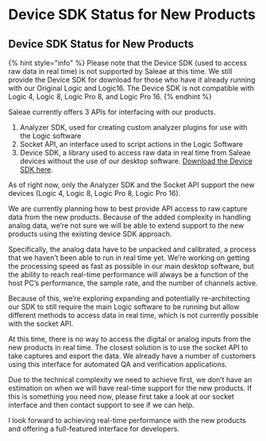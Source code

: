 # Device SDK Status for New Products

## Device SDK Status for New Products

{% hint style="info" %}
Please note that the Device SDK \(used to access raw data in real time\) is not supported by Saleae at this time. We still provide the Device SDK for download for those who have it already running with our Original Logic and Logic16. The Device SDK is not compatible with Logic 4, Logic 8, Logic Pro 8, and Logic Pro 16.
{% endhint %}

Saleae currently offers 3 APIs for interfacing with our products.

1. Analyzer SDK, used for creating custom analyzer plugins for use with the Logic software
2. Socket API, an interface used to script actions in the Logic Software
3. Device SDK, a library used to access raw data in real time from Saleae devices without the use of our desktop software. [Download the Device SDK here](http://downloads.saleae.com/SDK/SaleaeDeviceSdk-1.1.14.zip).

As of right now, only the Analyzer SDK and the Socket API support the new devices \(Logic 4, Logic 8, Logic Pro 8, Logic Pro 16\).

We are currently planning how to best provide API access to raw capture data from the new products. Because of the added complexity in handling analog data, we’re not sure we will be able to extend support to the new products using the existing device SDK approach.

Specifically, the analog data have to be unpacked and calibrated, a process that we haven’t been able to run in real time yet. We’re working on getting the processing speed as fast as possible in our main desktop software, but the ability to reach real-time performance will always be a function of the host PC’s performance, the sample rate, and the number of channels active.

Because of this, we’re exploring expanding and potentially re-architecting our SDK to still require the main Logic software to be running but allow different methods to access data in real time, which is not currently possible with the socket API.

At this time, there is no way to access the digital or analog inputs from the new products in real time. The closest solution is to use the socket API to take captures and export the data. We already have a number of customers using this interface for automated QA and verification applications.

Due to the technical complexity we need to achieve first, we don’t have an estimation on when we will have real-time support for the new products. If this is something you need now, please first take a look at our socket interface and then contact support to see if we can help.

I look forward to achieving real-time performance with the new products and offering a full-featured interface for developers.

